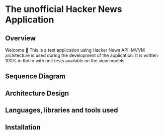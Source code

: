 # The unofficial Hacker News Application

## Overview

Welcome 👋 This is a test application using Hacker News API. MVVM architecture is used during the development of the application.
It is written 100% in Kotlin with unit tests available on the view models.

## Sequence Diagram

## Architecture Design

## Languages, libraries and tools used

## Installation